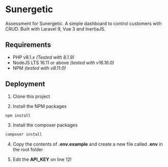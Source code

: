 # Sunergetic

Assessment for Sunergetic. A simple dashboard to control customers with CRUD.
Built with Laravel 9, Vue 3 and InertiaJS.



## Requirements

- PHP v8.1.x *(Tested with 8.1.9)*
- NodeJS LTS 16.11 or above *(tested with v16.16.0)*
- NPM *(tested with v8.11.0)*
## Deployment

1. Clone this project

2. Install the NPM packages

```bash
npm install
```
3. Install the composer packages

```bash
composer install
```

4. Copy the contents of **.env.example** and create a new file called **.env** in the root folder

5. Edit the **API_KEY** on line 12!